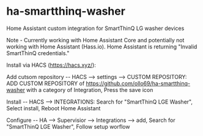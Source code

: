 # ha-smartthinq-washer
Home Assistant custom integration for SmartThinQ LG washer devices

Note - Currently working with Home Assistant Core and potentially not working with Home Assistant (Hass.io). Home Assistant is returning "Invalid SmartThinQ credentials."

Install via HACS (https://hacs.xyz/):

Add cutsom repository -- 
HACS --> settings --> CUSTOM REPOSITORY:
ADD CUSTOM REPOSITORY of https://github.com/ollo69/ha-smartthinq-washer with a category of Integration,
Press the save icon

Install --
HACS --> INTEGRATIONS:
Search for "SmartThinQ LGE Washer",
Select install,
Reboot Home Assistant

Configure -- 
HA --> Supervisior --> Integrations --> add,
Search for "SmartThinQ LGE Washer",
Follow setup worflow

